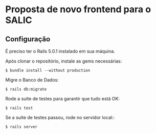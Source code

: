 # Proposta de novo frontend para o SALIC

## Configuração

É preciso ter o Rails 5.0.1 instalado em sua máquina.

Após clonar o repositório, instale as gems necessárias:

```
$ bundle install --without production
```

Migre o Banco de Dados:

```
$ rails db:migrate
```

Rode a suíte de testes para garantir que tudo está OK:

```
$ rails test
```

Se a suíte de testes passou, rode no servidor local::

```
$ rails server
```
